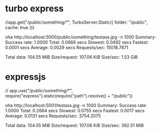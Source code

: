 
# turbo express

//app.get("/public/something/*", TurboServer.Static({ folder: "/public", cache: true }))

oha http://localhost:5000/public/something/testass.jpg -n 1000
Summary:
  Success rate:	1.0000
  Total:	0.0666 secs
  Slowest:	0.0492 secs
  Fastest:	0.0001 secs
  Average:	0.0029 secs
  Requests/sec:	15018.7871

  Total data:	104.55 MiB
  Size/request:	107.06 KiB
  Size/sec:	1.53 GiB


# expressjs

// app.use("/public/something/*", require("express").static(require("path").resolve() + "/public"))

oha http://localhost:5001/testass.jpg -n 1000
Summary:
  Success rate:	1.0000
  Total:	0.2664 secs
  Slowest:	0.0755 secs
  Fastest:	0.0017 secs
  Average:	0.0131 secs
  Requests/sec:	3754.2075

  Total data:	104.55 MiB
  Size/request:	107.06 KiB
  Size/sec:	392.51 MiB
